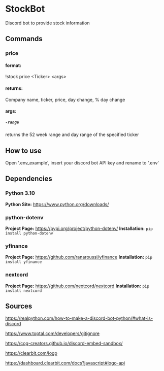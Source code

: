 # StockBot
Discord bot to provide stock information

## Commands
### price
#### format:
!stock price \<Ticker\> \<args\>
#### returns:
Company name, ticker, price, day change, % day change

#### args:
##### ```-range```
returns the 52 week range and day range of the specified ticker
## How to use
Open '.env_example', insert your discord bot API key and rename to '.env'

## Dependencies
### Python 3.10

**Python Site:** https://www.python.org/downloads/

### python-dotenv
**Project Page:** https://pypi.org/project/python-dotenv/
**Installation:** ```pip install python-dotenv```

### yfinance
**Project Page:** https://github.com/ranaroussi/yfinance
**Installation:** ```pip install yfinance```

### nextcord
**Project Page:** https://github.com/nextcord/nextcord
**Installation:** ```pip install nextcord```

## Sources
https://realpython.com/how-to-make-a-discord-bot-python/#what-is-discord

https://www.toptal.com/developers/gitignore

https://cog-creators.github.io/discord-embed-sandbox/

https://clearbit.com/logo

https://dashboard.clearbit.com/docs?javascript#logo-api
